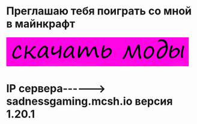 <h1>Преглашаю тебя поиграть со мной в майнкрафт</h1>
<style>
body {
  background-image: url('fon.jpg');
  background-repeat: no-repeat;
  background-attachment: fixed;
  background-size: 100% 100%;
}
</style>
<body>
<a href="mods.zip" download><img src="моды.png" alt="htlm" ></a>
</body>
<h1>IP сервера------> sadnessgaming.mcsh.io версия 1.20.1</h1>
